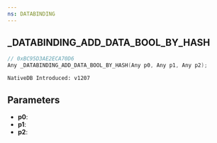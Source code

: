 ```yaml
---
ns: DATABINDING
---
```

## _DATABINDING_ADD_DATA_BOOL_BY_HASH

```c
// 0xBC95D3AE2ECA70D6
Any _DATABINDING_ADD_DATA_BOOL_BY_HASH(Any p0, Any p1, Any p2);
```

```
NativeDB Introduced: v1207
```

## Parameters
* **p0**:
* **p1**:
* **p2**:
